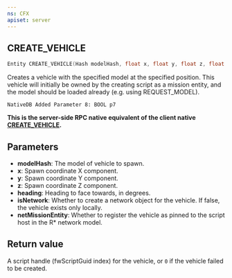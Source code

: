 ```yaml
---
ns: CFX
apiset: server
---
```

## CREATE_VEHICLE

```c
Entity CREATE_VEHICLE(Hash modelHash, float x, float y, float z, float heading, BOOL isNetwork, BOOL netMissionEntity);
```

Creates a vehicle with the specified model at the specified position. This vehicle will initially be owned by the creating
script as a mission entity, and the model should be loaded already (e.g. using REQUEST_MODEL).
```
NativeDB Added Parameter 8: BOOL p7
```

**This is the server-side RPC native equivalent of the client native [CREATE\_VEHICLE](?_0xAF35D0D2583051B0).**

## Parameters
* **modelHash**: The model of vehicle to spawn.
* **x**: Spawn coordinate X component.
* **y**: Spawn coordinate Y component.
* **z**: Spawn coordinate Z component.
* **heading**: Heading to face towards, in degrees.
* **isNetwork**: Whether to create a network object for the vehicle. If false, the vehicle exists only locally.
* **netMissionEntity**: Whether to register the vehicle as pinned to the script host in the R\* network model.

## Return value
A script handle (fwScriptGuid index) for the vehicle, or `0` if the vehicle failed to be created.
